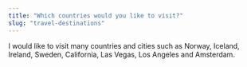 ```yaml
---
title: "Which countries would you like to visit?"
slug: "travel-destinations"
---
```


I would like to visit many countries and cities such as Norway, Iceland, Ireland, Sweden, California, Las Vegas, Los Angeles and Amsterdam.